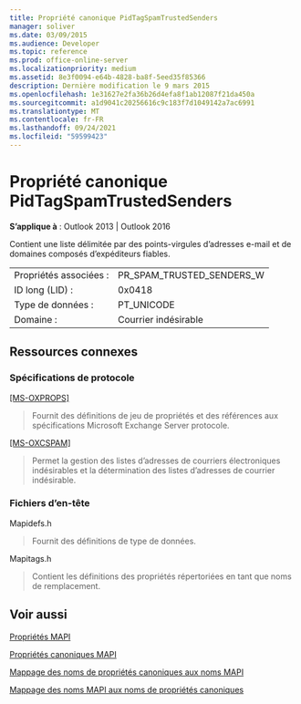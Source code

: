 ```yaml
---
title: Propriété canonique PidTagSpamTrustedSenders
manager: soliver
ms.date: 03/09/2015
ms.audience: Developer
ms.topic: reference
ms.prod: office-online-server
ms.localizationpriority: medium
ms.assetid: 8e3f0094-e64b-4828-ba8f-5eed35f85366
description: Dernière modification le 9 mars 2015
ms.openlocfilehash: 1e31627e2fa36b26d4efa8f1ab12087f21da450a
ms.sourcegitcommit: a1d9041c20256616c9c183f7d1049142a7ac6991
ms.translationtype: MT
ms.contentlocale: fr-FR
ms.lasthandoff: 09/24/2021
ms.locfileid: "59599423"
---
```

# <a name="pidtagspamtrustedsenders-canonical-property"></a>Propriété canonique PidTagSpamTrustedSenders

  
  
**S’applique à** : Outlook 2013 | Outlook 2016 
  
Contient une liste délimitée par des points-virgules d’adresses e-mail et de domaines composés d’expéditeurs fiables.
  
|||
|:-----|:-----|
|Propriétés associées :  <br/> |PR_SPAM_TRUSTED_SENDERS_W  <br/> |
|ID long (LID) :  <br/> |0x0418  <br/> |
|Type de données :  <br/> |PT_UNICODE  <br/> |
|Domaine :  <br/> |Courrier indésirable  <br/> |
   
## <a name="related-resources"></a>Ressources connexes

### <a name="protocol-specifications"></a>Spécifications de protocole

[[MS-OXPROPS]](https://msdn.microsoft.com/library/f6ab1613-aefe-447d-a49c-18217230b148%28Office.15%29.aspx)
  
> Fournit des définitions de jeu de propriétés et des références aux spécifications Microsoft Exchange Server protocole.
    
[[MS-OXCSPAM]](https://msdn.microsoft.com/library/522f8587-4aed-4cd6-831b-40bd87862189%28Office.15%29.aspx)
  
> Permet la gestion des listes d’adresses de courriers électroniques indésirables et la détermination des listes d’adresses de courrier indésirable.
    
### <a name="header-files"></a>Fichiers d’en-tête

Mapidefs.h
  
> Fournit des définitions de type de données.
    
Mapitags.h
  
> Contient les définitions des propriétés répertoriées en tant que noms de remplacement.
    
## <a name="see-also"></a>Voir aussi



[Propriétés MAPI](mapi-properties.md)
  
[Propriétés canoniques MAPI](mapi-canonical-properties.md)
  
[Mappage des noms de propriétés canoniques aux noms MAPI](mapping-canonical-property-names-to-mapi-names.md)
  
[Mappage des noms MAPI aux noms de propriétés canoniques](mapping-mapi-names-to-canonical-property-names.md)

